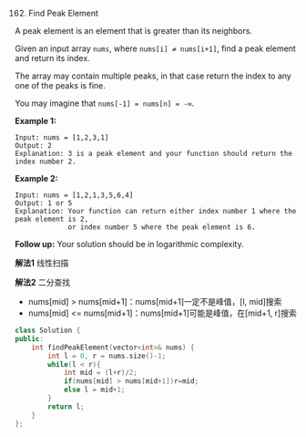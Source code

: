 162. Find Peak Element

A peak element is an element that is greater than its neighbors.

Given an input array `nums`, where `nums[i] ≠ nums[i+1]`, find a peak element and return its index.

The array may contain multiple peaks, in that case return the index to any one of the peaks is fine.

You may imagine that `nums[-1] = nums[n] = -∞`.

**Example 1:**

```
Input: nums = [1,2,3,1]
Output: 2
Explanation: 3 is a peak element and your function should return the index number 2.
```

**Example 2:**

```
Input: nums = [1,2,1,3,5,6,4]
Output: 1 or 5 
Explanation: Your function can return either index number 1 where the peak element is 2, 
             or index number 5 where the peak element is 6.
```

**Follow up:** Your solution should be in logarithmic complexity.

**解法1**	线性扫描

**解法2**	二分查找

+ nums[mid] > nums[mid+1]：nums[mid+1]一定不是峰值，[l, mid]搜索
+ nums[mid] <= nums[mid+1]：nums[mid+1]可能是峰值，在[mid+1, r]搜索

```c++
class Solution {
public:
    int findPeakElement(vector<int>& nums) {
        int l = 0, r = nums.size()-1;
        while(l < r){
            int mid = (l+r)/2;
            if(nums[mid] > nums[mid+1])r=mid;
            else l = mid+1;
        }
        return l;
    }
};
```

